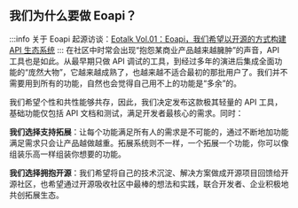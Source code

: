 ## 我们为什么要做 Eoapi？

:::info
关于 Eoapi 起源访谈：[Eotalk Vol.01：Eoapi，我们希望以开源的方式构建 API 生态系统](https://community.eolink.com/d/34163-fang-tan-eotalk-vol01eoapiwo-men-xi-wang-yi-kai-yuan-de-fang-shi-gou-jian-api-sheng-tai-xi-tong)
:::
在社区中时常会出现“抱怨某商业产品越来越臃肿”的声音，API 工具也是如此。从最早期只做 API 调试的工具，到经过多年的演进后集成全面功能的“庞然大物”，它越来越成熟了，也越来越不适合最初的那批用户了。我们并不需要用到所有的功能，自然也会觉得自己用不上的功能是“多余”的。

我们希望个性和共性能够共存，因此，我们决定发布这款极其轻量的 API 工具，基础功能仅包括 API 文档和测试，满足开发者最核心的需求。同时：

**我们选择支持拓展**：让每个功能满足所有人的需求是不可能的，通过不断地加功能满足需求只会让产品越做越重。拓展系统则不一样，一个拓展一个功能，你可以像组装乐高一样组装你想要的功能。

**我们选择拥抱开源**：我们希望将自己的技术沉淀、解决方案做成开源项目回馈给开源社区，也希望通过开源吸收社区中最棒的想法和实践，联合开发者、企业积极地共创拓展生态。
